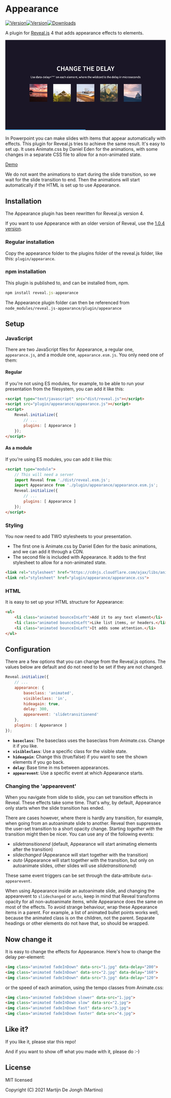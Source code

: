 # Appearance


[![Version](https://img.shields.io/npms-io/maintenance-score/reveal.js-appearance)]()[![Version](https://img.shields.io/npm/v/reveal.js-appearance)]()[![Downloads](https://img.shields.io/npm/dt/reveal.js-appearance)]()

A plugin for [Reveal.js](https://revealjs.com) 4 that adds appearance effects to elements.

[![Screenshot](screenshot.png)](https://martinomagnifico.github.io/reveal.js-appearance/demo.html)

In Powerpoint you can make slides with items that appear automatically with effects. This plugin for Reveal.js tries to achieve the same result. It's easy to set up. It uses Animate.css by Daniel Eden for the animations, with some changes in a separate CSS file to allow for a non-animated state. 

[Demo](https://martinomagnifico.github.io/reveal.js-appearance/demo.html)

We do not want the animations to start during the slide transition, so we wait for the slide transition to end. Then the animations will start automatically if the HTML is set up to use Appearance.



## Installation

The Appearance plugin has been rewritten for Reveal.js version 4.

If you want to use Appearance with an older version of Reveal, use the [1.0.4 version](https://github.com/Martinomagnifico/reveal.js-appearance/releases).

### Regular installation

Copy the appearance folder to the plugins folder of the reveal.js folder, like this: `plugin/appearance`.

### npm installation

This plugin is published to, and can be installed from, npm.

```javascript
npm install reveal.js-appearance
```
The Appearance plugin folder can then be referenced from `node_modules/reveal.js-appearance/plugin/appearance`



## Setup

### JavaScript



There are two JavaScript files for Appearance, a regular one, `appearance.js`, and a module one, `appearance.esm.js`. You only need one of them:

#### Regular 
If you're not using ES modules, for example, to be able to run your presentation from the filesystem, you can add it like this:

```html
<script type="text/javascript" src="dist/reveal.js"></script>
<script src="plugin/appearance/appearance.js"></script>
<script>
	Reveal.initialize({
		// ...
		plugins: [ Appearance ]
	});
</script>
```
#### As a module 
If you're using ES modules, you can add it like this:

```html
<script type="module">
	// This will need a server
	import Reveal from './dist/reveal.esm.js';
	import Appearance from './plugin/appearance/appearance.esm.js';
	Reveal.initialize({
		// ...
		plugins: [ Appearance ]
	});
</script>
```

### Styling

You now need to add TWO stylesheets to your presentation. 

* The first one is Animate.css by Daniel Eden for the basic animations, and we can add it through a CDN.
* The second file is included with Appearance. It adds to the first stylesheet to allow for a non-animated state.

```html
<link rel="stylesheet" href="https://cdnjs.cloudflare.com/ajax/libs/animate.css/4.1.1/animate.min.css">
<link rel="stylesheet" href="plugin/appearance/appearance.css">
```



### HTML

It is easy to set up your HTML structure for Appearance: 

```html
<ul>
	<li class="animated bounceInLeft">Add it to any text element</li>
	<li class="animated bounceInLeft">Like list items, or headers.</li>
	<li class="animated bounceInLeft">It adds some attention.</li>
</ul>
```


## Configuration

There are a few options that you can change from the Reveal.js options. The values below are default and do not need to be set if they are not changed.

```javascript
Reveal.initialize({
	// ...
	appearance: {
		baseclass: 'animated',
		visibleclass: 'in',
		hideagain: true,
		delay: 300,
		appearevent: 'slidetransitionend'
	},
	plugins: [ Appearance ]
});
```

* **`baseclass`**: The baseclass uses the baseclass from Animate.css. Change it if you like. 
* **`visibleclass`**: Use a specific class for the visible state. 
* **`hideagain`**: Change this (true/false) if you want to see the shown elements if you go back.
* **`delay`**: Base time in ms between appearances.
* **`appearevent`**: Use a specific event at which Appearance starts.

### Changing the 'appearevent'
When you navigate from slide to slide, you can set transition effects in Reveal. These effects take some time. That's why, by default, Appearance only starts when the slide transition has ended. 

There are cases however, where  there is hardly any transition, for example, when going from an autoanimate slide to another. Reveal then suppresses the user-set transition to a short opacity change. Starting *together with* the transition might then be nicer. You can use any of the following events:

* *slidetransitionend* (default, Appearance will start animating elements after the transition)
* *slidechanged* (Appearance will start together with the transition)
* *auto* (Appearance will start together with the transition, but only on autoanimate slides, other slides will use *slidetransitionend*) 

These same event triggers can be set through the data-attribute `data-appearevent`. 

When using Appearance inside an autoanimate slide, and changing the appearevent to `slidechanged` or `auto`, keep in mind that Reveal transforms opacity for all non-autoanimate items, while Appearance does the same on most of the effects. To avoid strange behaviour, wrap these Appearance items in a parent. For example, a list of animated bullet points works well, because the animated class is on the children, not the parent. Separate headings or other elements do not have that, so should be wrapped.



## Now change it

It is easy to change the effects for Appearance. Here's how to change the delay per-element: 

```html
<img class="animated fadeInDown" data-src="1.jpg" data-delay="200">
<img class="animated fadeInDown" data-src="2.jpg" data-delay="160">
<img class="animated fadeInDown" data-src="3.jpg" data-delay="120">
```
or the speed of each animation, using the tempo classes from Animate.css:

```html
<img class="animated fadeInDown slower" data-src="1.jpg">
<img class="animated fadeInDown slow" data-src="2.jpg">
<img class="animated fadeInDown fast" data-src="3.jpg">
<img class="animated fadeInDown faster" data-src="4.jpg">
```

## Like it?
If you like it, please star this repo! 

And if you want to show off what you made with it, please do :-)


## License
MIT licensed

Copyright (C) 2021 Martijn De Jongh (Martino)
